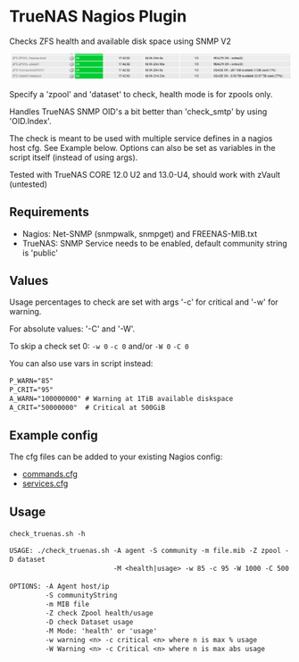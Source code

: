 # TrueNAS Nagios Plugin

Checks ZFS health and available disk space using SNMP V2

![Screenshot](screenshot.png)

Specify a 'zpool' and 'dataset' to check, health mode is for zpools only.

Handles TrueNAS SNMP OID's a bit better than 'check_smtp' by using 'OID.Index'.

The check is meant to be used with multiple service defines in a nagios host cfg.
See Example below.
Options can also be set as variables in the script itself (instead of using args).

Tested with TrueNAS CORE 12.0 U2 and 13.0-U4, should work with zVault (untested)

## Requirements

- Nagios: Net-SNMP (snmpwalk, snmpget) and FREENAS-MIB.txt
- TrueNAS: SNMP Service needs to be enabled, default community string is 'public'

## Values

Usage percentages to check are set with args '-c' for critical and '-w' for warning.

For absolute values: '-C' and '-W'.

To skip a check set 0: `-w 0` `-c 0` and/or `-W 0` `-C 0`

You can also use vars in script instead:

```
P_WARN="85"
P_CRIT="95"
A_WARN="100000000" # Warning at 1TiB available diskspace
A_CRIT="50000000"  # Critical at 500GiB
```

## Example config

The cfg files can be added to your existing Nagios config:

- [commands.cfg](commands.cfg)
- [services.cfg](services.cfg)

## Usage

`check_truenas.sh -h`

```
USAGE: ./check_truenas.sh -A agent -S community -m file.mib -Z zpool -D dataset
                          -M <health|usage> -w 85 -c 95 -W 1000 -C 500

OPTIONS: -A Agent host/ip
         -S communityString
         -m MIB file
         -Z check Zpool health/usage
         -D check Dataset usage
         -M Mode: 'health' or 'usage'
         -w warning <n> -c critical <n> where n is max % usage
         -W Warning <n> -c Critical <n> where n is max abs usage

```
